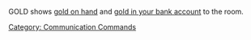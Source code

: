 GOLD shows [gold on hand](Gold_In_Hand.md "wikilink") and [gold in your
bank account](Gold_In_Bank.md "wikilink") to the room.

[Category: Communication
Commands](Category:_Communication_Commands "wikilink")
